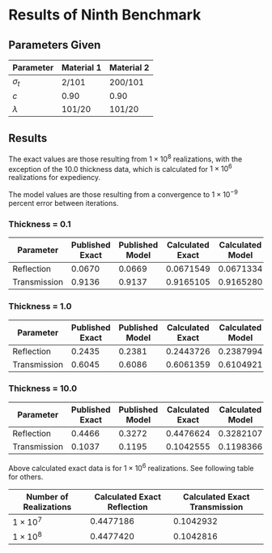 # Results of Ninth Benchmark

## Parameters Given

Parameter | Material 1 | Material 2
--- | --- | ---
$\sigma_t$ | 2/101 | 200/101
$c$ | 0.90 | 0.90
$\lambda$ | 101/20 | 101/20

## Results

The exact values are those resulting from $1 \times 10^8$ realizations, with the exception of the 10.0 thickness data, which is calculated for $1 \times 10^6$ realizations for expediency.

The model values are those resulting from a convergence to $1 \times 10^{-9}$ percent error between iterations.

### Thickness = 0.1

Parameter | Published Exact | Published Model | Calculated Exact | Calculated Model
--- | --- | --- | --- | ---
Reflection | 0.0670 | 0.0669 | 0.0671549 | 0.0671334
Transmission | 0.9136 | 0.9137 | 0.9165105 | 0.9165280

### Thickness = 1.0

Parameter | Published Exact | Published Model | Calculated Exact | Calculated Model
--- | --- | --- | --- | ---
Reflection | 0.2435 | 0.2381 | 0.2443726 | 0.2387994
Transmission | 0.6045 | 0.6086 | 0.6061359 | 0.6104921

### Thickness = 10.0

Parameter | Published Exact | Published Model | Calculated Exact | Calculated Model
--- | --- | --- | --- | ---
Reflection | 0.4466 | 0.3272 | 0.4476624 | 0.3282107
Transmission | 0.1037 | 0.1195 | 0.1042555 | 0.1198366

Above calculated exact data is for $1 \times 10^6$ realizations. See following table for others.

Number of Realizations | Calculated Exact Reflection | Calculated Exact Transmission
--- | --- | ---
$1 \times 10^7$ | 0.4477186 | 0.1042932
$1 \times 10^8$ | 0.4477420 | 0.1042816
